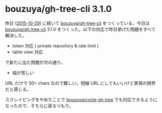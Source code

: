 # bouzuya/gh-tree-cli 3.1.0

昨日 ([2015-10-29][]) に続いて [bouzuya/gh-tree-cli][] をつくっている。今日は [bouzuya/gh-tree-cli][] 3.1.0 をつくった。以下の対応で昨日挙げた問題をすべて解決した。

- token 対応 ( private repository & rate limit )
- table view 対応

で新たに出た問題が次の通り。

- 幅が苦しい

URL だけで 50+ chars なので難しい。短縮 URL にしてもいいけど表現の限界だと感じる。

スクレイピングをやめたことで [bouzuya/cycle-gh-tree][] でも対応できるようになったので、そちらに戻るつもり。

[2015-10-29]: https://blog.bouzuya.net/2015/10/29/
[bouzuya/cycle-gh-tree]: https://github.com/bouzuya/cycle-gh-tree
[bouzuya/gh-tree-cli]: https://github.com/bouzuya/gh-tree-cli
